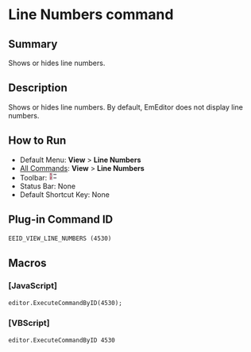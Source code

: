 # Line Numbers command

## Summary

Shows or hides line numbers.

## Description

Shows or hides line numbers. By default, EmEditor does not display line numbers.

## How to Run

- Default Menu: **View** \> **Line Numbers**
- [All Commands](../tools/all_commands): **View** >
**Line Numbers**
- Toolbar:
![](../../images/line_number24x16.gif)
- Status Bar: None
- Default Shortcut Key: None

## Plug-in Command ID

```
EEID_VIEW_LINE_NUMBERS (4530)
```

## Macros

### \[JavaScript\]

```
editor.ExecuteCommandByID(4530);
```

### \[VBScript\]

```
editor.ExecuteCommandByID 4530
```
